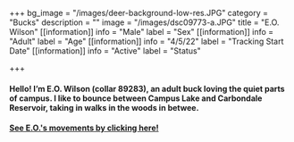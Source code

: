 +++
bg_image = "/images/deer-background-low-res.JPG"
category = "Bucks"
description = ""
image = "/images/dsc09773-a.JPG"
title = "E.O. Wilson"
[[information]]
info = "Male"
label = "Sex"
[[information]]
info = "Adult"
label = "Age"
[[information]]
info = "4/5/22"
label = "Tracking Start Date"
[[information]]
info = "Active"
label = "Status"

+++
#### Hello! I’m E.O. Wilson (collar 89283), an adult buck loving the quiet parts of campus. I like to bounce between Campus Lake and Carbondale Reservoir, taking in walks in the woods in betwee.

#### [See E.O.'s movements by clicking here!](https://deer.siu.edu/maps/ID_89283.gif)